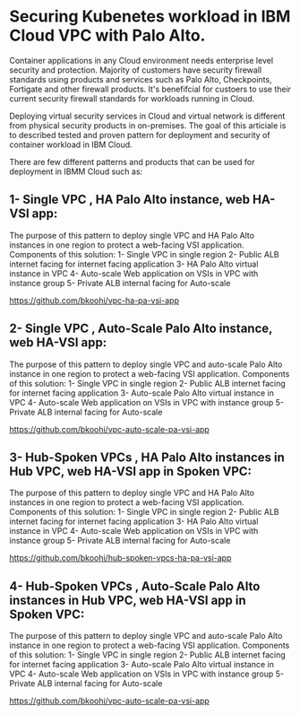 # Securing Kubenetes workload in IBM Cloud VPC with Palo Alto. 

Container applications in any Cloud environment needs enterprise level security and protection. Majority of customers have security firewall standards using products and services such as Palo Alto, Checkpoints, Fortigate and other firewall products. It's benefifcial for custoers to use their current security firewall standards for workloads running in Cloud. 

Deploying virtual security services in Cloud and virtual network is different from physical security products in on-premises. The goal of this articiale is to described tested and proven pattern for deployment and security of container workload in IBM Cloud.

There are few different patterns and products that can be used for deployment in IBMM Cloud such as:


## 1- Single VPC , HA Palo Alto instance, web HA-VSI app:
The purpose of this pattern to deploy single VPC and HA Palo Alto instances in one region to protect a web-facing VSI application.
Components of this solution:
1- Single VPC in single region
2- Public ALB internet facing for internet facing application
3- HA Palo Alto virtual instance in VPC
4- Auto-scale Web application on VSIs in VPC with instance group
5- Private ALB internal facing for Auto-scale

https://github.com/bkoohi/vpc-ha-pa-vsi-app

## 2- Single VPC , Auto-Scale Palo Alto instance, web HA-VSI app:
The purpose of this pattern to deploy single VPC and auto-scale Palo Alto instance in one region to protect a web-facing VSI application.
Components of this solution:
1- Single VPC in single region
2- Public ALB internet facing for internet facing application
3- Auto-scale Palo Alto virtual instance in VPC
4- Auto-scale Web application on VSIs in VPC with instance group
5- Private ALB internal facing for Auto-scale

https://github.com/bkoohi/vpc-auto-scale-pa-vsi-app

## 3- Hub-Spoken VPCs , HA Palo Alto instances in Hub VPC, web HA-VSI app in Spoken VPC:
The purpose of this pattern to deploy single VPC and HA Palo Alto instances in one region to protect a web-facing VSI application.
Components of this solution:
1- Single VPC in single region
2- Public ALB internet facing for internet facing application
3- HA Palo Alto virtual instance in VPC
4- Auto-scale Web application on VSIs in VPC with instance group
5- Private ALB internal facing for Auto-scale

https://github.com/bkoohi/hub-spoken-vpcs-ha-pa-vsi-app

## 4- Hub-Spoken VPCs , Auto-Scale Palo Alto instances in Hub VPC, web HA-VSI app in Spoken VPC:
The purpose of this pattern to deploy single VPC and auto-scale Palo Alto instance in one region to protect a web-facing VSI application.
Components of this solution:
1- Single VPC in single region
2- Public ALB internet facing for internet facing application
3- Auto-scale Palo Alto virtual instance in VPC
4- Auto-scale Web application on VSIs in VPC with instance group
5- Private ALB internal facing for Auto-scale

https://github.com/bkoohi/vpc-auto-scale-pa-vsi-app

